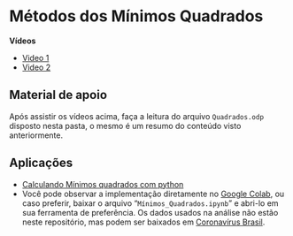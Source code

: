 ﻿# Métodos dos Mínimos Quadrados

**Vídeos**

- [Video 1](https://www.youtube.com/watch?v=Gpd14W4vDIQ)
- [Video 2](https://www.youtube.com/watch?v=CzQhewuuRWs)

## Material de apoio

Após assistir os vídeos acima,  faça a leitura do arquivo `Quadrados.odp` disposto nesta pasta, o mesmo é um resumo do conteúdo visto anteriormente.

## Aplicações

- [Calculando Mínimos quadrados com python](https://youtu.be/8Bxa12vYudg)
- Você pode observar a implementação diretamente no [Google Colab](https://colab.research.google.com/drive/1GJBtUo-UTui6soL1BaIVaIdPX67J3sz_?usp=sharing), ou caso preferir, baixar o arquivo “`Mínimos_Quadrados.ipynb`” e abri-lo em sua ferramenta de preferência. Os dados usados na análise não estão neste repositório, mas podem ser baixados em [Coronavírus Brasil](https://covid.saude.gov.br/).
